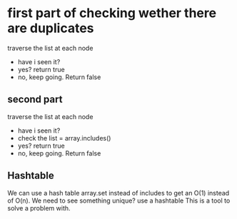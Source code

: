 # first part of checking wether there are duplicates
traverse the list
at each node 
- have i seen it?
- yes? return true
- no, keep going.
Return false

## second part
traverse the list
at each node 
- have i seen it?
- check the list = array.includes()
- yes? return true
- no, keep going.
Return false

## Hashtable
We can use a hash table array.set instead of includes to get an O(1)
instead of O(n).
We need to see something unique? use a hashtable
This is a tool to solve a problem with.
